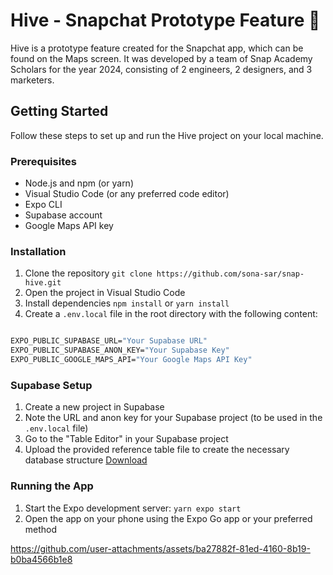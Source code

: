 # Hive - Snapchat Prototype Feature 🐝

Hive is a prototype feature created for the Snapchat app, which can be found on the Maps screen. It was developed by a team of Snap Academy Scholars for the year 2024, consisting of 2 engineers, 2 designers, and 3 marketers.

## Getting Started

Follow these steps to set up and run the Hive project on your local machine.

### Prerequisites

- Node.js and npm (or yarn)
- Visual Studio Code (or any preferred code editor)
- Expo CLI
- Supabase account
- Google Maps API key

### Installation

1. Clone the repository
   `git clone https://github.com/sona-sar/snap-hive.git`
2. Open the project in Visual Studio Code
3. Install dependencies
   `npm install` or `yarn install`
4. Create a `.env.local` file in the root directory with the following content:
```cmd

EXPO_PUBLIC_SUPABASE_URL="Your Supabase URL"
EXPO_PUBLIC_SUPABASE_ANON_KEY="Your Supabase Key"
EXPO_PUBLIC_GOOGLE_MAPS_API="Your Google Maps API Key"

```
### Supabase Setup
1. Create a new project in Supabase
2. Note the URL and anon key for your Supabase project (to be used in the `.env.local` file)
3. Go to the "Table Editor" in your Supabase project
4. Upload the provided reference table file to create the necessary database structure
[Download](./pins_rows.csv)

### Running the App

1. Start the Expo development server: `yarn expo start`
2. Open the app on your phone using the Expo Go app or your preferred method

https://github.com/user-attachments/assets/ba27882f-81ed-4160-8b19-b0ba4566b1e8


